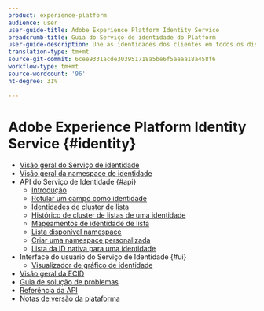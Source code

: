 ```yaml
---
product: experience-platform
audience: user
user-guide-title: Adobe Experience Platform Identity Service
breadcrumb-title: Guia do Serviço de identidade do Platform
user-guide-description: Une as identidades dos clientes em todos os dispositivos e sistemas para entregar experiências digitais personalizadas.
translation-type: tm+mt
source-git-commit: 6cee9331acde303951718a5be6f5aeaa18a458f6
workflow-type: tm+mt
source-wordcount: '96'
ht-degree: 31%

---
```



# Adobe Experience Platform Identity Service {#identity}

- [Visão geral do Serviço de identidade](home.md)
- [Visão geral da namespace de identidade](namespaces.md)
- API do Serviço de Identidade {#api}
   - [Introdução](api/getting-started.md)
   - [Rotular um campo como identidade](api/label-identities.md)
   - [Identidades de cluster de lista](api/list-cluster-identites.md)
   - [Histórico de cluster de listas de uma identidade](api/list-cluster-history.md)
   - [Mapeamentos de identidade de lista](api/list-identity-mappings.md)
   - [Lista disponível namespace](api/list-namespaces.md)
   - [Criar uma namespace personalizada](api/create-custom-namespace.md)
   - [Lista da ID nativa para uma identidade](api/list-native-id.md)
- Interface do usuário do Serviço de Identidade {#ui}
   - [Visualizador de gráfico de identidade](ui/identity-graph-viewer.md)
- [Visão geral da ECID](ecid.md)
- [Guia de solução de problemas](troubleshooting-guide.md)
- [Referência da API](https://www.adobe.io/apis/experienceplatform/home/api-reference.html#!acpdr/swagger-specs/id-service-api.yaml)
- [Notas de versão da plataforma](https://www.adobe.com/go/platform-release-notes-en)